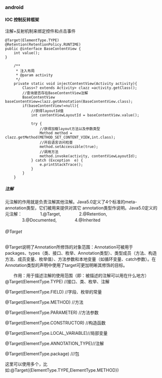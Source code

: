 ### android

#### IOC 控制反转框架
注解+反射机制来绑定控件和点击事件

```
@Target(ElementType.TYPE)
@Retention(RetentionPolicy.RUNTIME)
public @interface BaseContentView {
    int value();
}

    /**
     * 注入布局
     * @param activity
     */
    private static void injectContentView(Activity activity){
        Class<? extends Activity> clazz =activity.getClass();
        //查询是否存在BaseContentView注解
        BaseContentView baseContentView=clazz.getAnnotation(BaseContentView.class);
        if(baseContentView!=null){
            //获得layoutId值
            int contentViewLayoutId = baseContentView.value();

            try {
                //获得加载layout方法以及参数类型
                Method method = clazz.getMethod(METHOD_SET_CONTENT_VIEW,int.class);
                //开启语言访问检查
                method.setAccessible(true);
                //调用方法
                method.invoke(activity, contentViewLayoutId);
            } catch (Exception  e) {
                e.printStackTrace();
            }
        }
    }
```

##### 注解
元注解的作用就是负责注解其他注解。Java5.0定义了4个标准的meta-annotation类型，它们被用来提供对其它 annotation类型作说明。Java5.0定义的元注解：
　　　　1.@Target,
　　　　2.@Retention,
　　　　3.@Documented,
　　　　4.@Inherited
###### @Target
@Target说明了Annotation所修饰的对象范围：Annotation可被用于 packages、types（类、接口、枚举、Annotation类型）、类型成员（方法、构造方法、成员变量、枚举值）、方法参数和本地变量（如循环变量、catch参数）。在Annotation类型的声明中使用了target可更加明晰其修饰的目标。

　　作用：用于描述注解的使用范围（即：被描述的注解可以用在什么地方）
@Target(ElementType.TYPE) //接口、类、枚举、注解

@Target(ElementType.FIELD) //字段、枚举的常量 

@Target(ElementType.METHOD) //方法 

@Target(ElementType.PARAMETER) //方法参数 

@Target(ElementType.CONSTRUCTOR) //构造函数 

@Target(ElementType.LOCAL_VARIABLE)//局部变量 

@Target(ElementType.ANNOTATION_TYPE)//注解 

@Target(ElementType.package) ///包 

这里可以使用多个，比如:@Target({ElementType.TYPE,ElementType.METHOD})
